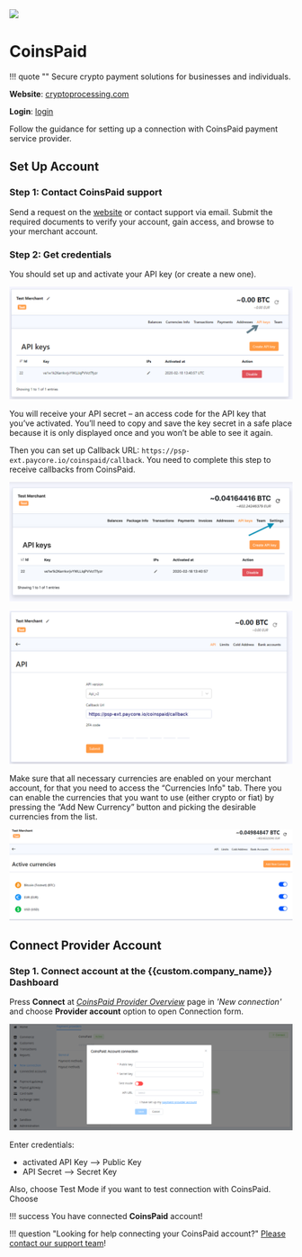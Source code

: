 <img src="https://static.openfintech.io/payment_providers/coinspaid/logo.png?w=400" width="400px" >

# CoinsPaid

!!! quote ""
    Secure crypto payment solutions for businesses and individuals.

**Website**: [cryptoprocessing.com](https://cryptoprocessing.com/)

**Login**: [login](https://app.cryptoprocessing.com/login)

Follow the guidance for setting up a connection with CoinsPaid payment service provider.

## Set Up Account

### Step 1: Contact CoinsPaid support

Send a request on the [website](https://cryptoprocessing.com/request-a-quote/) or contact support via email. Submit the required documents to verify your account, gain access, and browse to your merchant account.

### Step 2: Get credentials

You should set up and activate your API key (or create a new one).

![Api Keys section](images/api-keys.png)

You will receive your API secret – an access code for the API key that you’ve activated.  You’ll need to copy and save the key secret in a safe place because it is only displayed once and you won’t be able to see it again.

Then you can set up Callback URL: `https://psp-ext.paycore.io/coinspaid/callback`. You need to complete this step to receive callbacks from CoinsPaid.

![Settings](images/api-callbacks.png)

![Callback URL](images/set-up-callback.png)

Make sure that all necessary currencies are enabled on your merchant account, for that you need to access the “Currencies Info" tab. There you can enable the currencies that you want to use (either crypto or fiat) by pressing the “Add New Currency” button and picking the desirable currencies from the list.

![Currency list](images/currencies.png)

## Connect Provider Account

### Step 1. Connect account at the {{custom.company_name}} Dashboard

Press **Connect** at [*CoinsPaid Provider Overview*]({{custom.dashboard_base_url}}connect-directory/payment-providers/coinspaid/general) page in *'New connection'* and choose **Provider account** option to open Connection form.

![Connect](images/provider-account.png)

Enter credentials:

* activated API Key --> Public Key
* API Secret --> Secret Key

Also, choose Test Mode if you want to test connection with CoinsPaid. Choose 

!!! success
    You have connected **CoinsPaid** account!

!!! question "Looking for help connecting your CoinsPaid account?"
    [Please contact our support team](mailto:{{custom.support_email}})!
